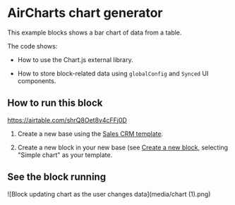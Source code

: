 # AirCharts chart generator

This example blocks shows a bar chart of data from a table.

The code shows:

-   How to use the Chart.js external library.

-   How to store block-related data using `globalConfig` and `Synced` UI components.

## How to run this block


https://airtable.com/shrQ8Oet8v4cFFj0D


1. Create a new base using the
   [Sales CRM template](https://airtable.com/templates/sales-and-customers/expvjTzYAZareV1pt/sales-crm).

2. Create a new block in your new base (see
   [Create a new block](https://airtable.com/developers/blocks/guides/hello-world-tutorial#create-a-new-block),
   selecting "Simple chart" as your template.



## See the block running

![Block updating chart as the user changes data](media/chart (1).png)
